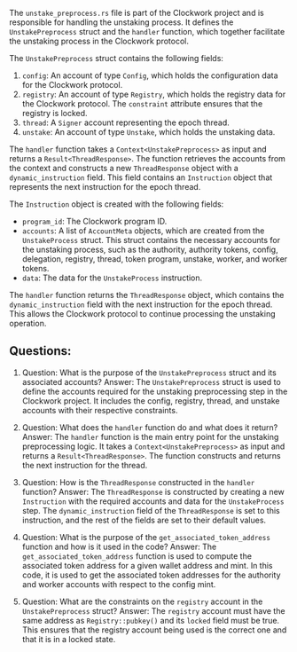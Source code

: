 The `unstake_preprocess.rs` file is part of the Clockwork project and is responsible for handling the unstaking process. It defines the `UnstakePreprocess` struct and the `handler` function, which together facilitate the unstaking process in the Clockwork protocol.

The `UnstakePreprocess` struct contains the following fields:

1. `config`: An account of type `Config`, which holds the configuration data for the Clockwork protocol.
2. `registry`: An account of type `Registry`, which holds the registry data for the Clockwork protocol. The `constraint` attribute ensures that the registry is locked.
3. `thread`: A `Signer` account representing the epoch thread.
4. `unstake`: An account of type `Unstake`, which holds the unstaking data.

The `handler` function takes a `Context<UnstakePreprocess>` as input and returns a `Result<ThreadResponse>`. The function retrieves the accounts from the context and constructs a new `ThreadResponse` object with a `dynamic_instruction` field. This field contains an `Instruction` object that represents the next instruction for the epoch thread.

The `Instruction` object is created with the following fields:

- `program_id`: The Clockwork program ID.
- `accounts`: A list of `AccountMeta` objects, which are created from the `UnstakeProcess` struct. This struct contains the necessary accounts for the unstaking process, such as the authority, authority tokens, config, delegation, registry, thread, token program, unstake, worker, and worker tokens.
- `data`: The data for the `UnstakeProcess` instruction.

The `handler` function returns the `ThreadResponse` object, which contains the `dynamic_instruction` field with the next instruction for the epoch thread. This allows the Clockwork protocol to continue processing the unstaking operation.
## Questions: 
 1. Question: What is the purpose of the `UnstakePreprocess` struct and its associated accounts?
   Answer: The `UnstakePreprocess` struct is used to define the accounts required for the unstaking preprocessing step in the Clockwork project. It includes the config, registry, thread, and unstake accounts with their respective constraints.

2. Question: What does the `handler` function do and what does it return?
   Answer: The `handler` function is the main entry point for the unstaking preprocessing logic. It takes a `Context<UnstakePreprocess>` as input and returns a `Result<ThreadResponse>`. The function constructs and returns the next instruction for the thread.

3. Question: How is the `ThreadResponse` constructed in the `handler` function?
   Answer: The `ThreadResponse` is constructed by creating a new `Instruction` with the required accounts and data for the `UnstakeProcess` step. The `dynamic_instruction` field of the `ThreadResponse` is set to this instruction, and the rest of the fields are set to their default values.

4. Question: What is the purpose of the `get_associated_token_address` function and how is it used in the code?
   Answer: The `get_associated_token_address` function is used to compute the associated token address for a given wallet address and mint. In this code, it is used to get the associated token addresses for the authority and worker accounts with respect to the config mint.

5. Question: What are the constraints on the `registry` account in the `UnstakePreprocess` struct?
   Answer: The `registry` account must have the same address as `Registry::pubkey()` and its `locked` field must be true. This ensures that the registry account being used is the correct one and that it is in a locked state.
    